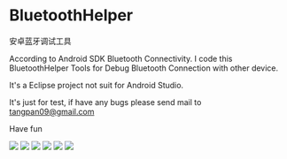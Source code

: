 # BluetoothHelper

安卓蓝牙调试工具

According to Android SDK Bluetooth Connectivity. I code this BluetoothHelper
Tools for Debug Bluetooth Connection with other device.

It's a Eclipse project not suit for Android Studio.

It's just for test, if have any bugs please send mail to tangpan09@gmail.com

Have fun

![](http://img.blog.csdn.net/20140517194405578?watermark/2/text/aHR0cDovL2Jsb2cuY3Nkbi5uZXQvbXJfcmFwdG9y/font/5a6L5L2T/fontsize/400/fill/I0JBQkFCMA==/dissolve/70/gravity/Center)
![](http://img.blog.csdn.net/20140517194436984?watermark/2/text/aHR0cDovL2Jsb2cuY3Nkbi5uZXQvbXJfcmFwdG9y/font/5a6L5L2T/fontsize/400/fill/I0JBQkFCMA==/dissolve/70/gravity/Center)
![](http://img.blog.csdn.net/20140517194436984?watermark/2/text/aHR0cDovL2Jsb2cuY3Nkbi5uZXQvbXJfcmFwdG9y/font/5a6L5L2T/fontsize/400/fill/I0JBQkFCMA==/dissolve/70/gravity/Center)
![](http://img.blog.csdn.net/20140517194519015?watermark/2/text/aHR0cDovL2Jsb2cuY3Nkbi5uZXQvbXJfcmFwdG9y/font/5a6L5L2T/fontsize/400/fill/I0JBQkFCMA==/dissolve/70/gravity/Center)
![](http://img.blog.csdn.net/20140517194619828?watermark/2/text/aHR0cDovL2Jsb2cuY3Nkbi5uZXQvbXJfcmFwdG9y/font/5a6L5L2T/fontsize/400/fill/I0JBQkFCMA==/dissolve/70/gravity/Center)
![](http://img.blog.csdn.net/20140517194806250?watermark/2/text/aHR0cDovL2Jsb2cuY3Nkbi5uZXQvbXJfcmFwdG9y/font/5a6L5L2T/fontsize/400/fill/I0JBQkFCMA==/dissolve/70/gravity/Center)




